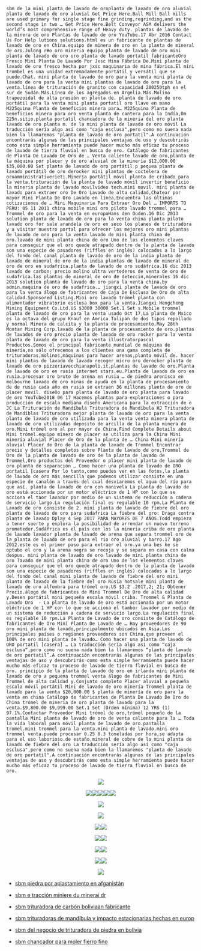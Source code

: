 
```
sbm de la mini planta de lavado de oroplanta de lavado de oro aluvial planta de lavado de oro aluvial Get Price Here.Ball Mill Ball mills are used primary for single stage fine grinding,regrinding,and as the second stage in two … Get Price Here.Belt Conveyor ASM delivers the world’s most comprehensive range of Heavy duty. plantas de lavado de la minera de oro Plantas de lavado de oro YouTube.17 Abr 2016 Contact Us For Help lutions solutions.html es un fabricante de plantas de lavado de oro en China.equipo de minera de oro en la planta de mineral de oro.Julong r#o oro mineria equipo planta de lavado de oro mini planta de lavado de oro oro planta de lavado portatil fabricanteOro Fresco Mini Planta De Lavado Por Jxsc Mina Fábrica De.Mini planta de lavado de oro fresco hecha por jxsc maquinaria de mina fábrica.El mini trombel es una unidad extremadamente portátil y versátil que se puede.Chat. mini planta de lavado de oro para la venta mini planta de lavado de oro para la venta mini plantas de lavado de oro para la venta.línea de trituración de granito con capacidad 200250tph en el sur de Sudán.Más.Línea de los agregados en Argelia.Más.Molino trapezoidal de alta presión en planta de. planta de lavado de oro portátil para la venta mini planta portatil oro llave en mano M225quina Planta de beneficios minera para… M225quina Planta de beneficios minera para oro venta planta de cantera para la India,Om 225n.sitio.planta portatil chancadora de la mineria del oro planta lavado de oro planta m. de la mini planta de lavado de oro móvil La traducción sería algo así como "caja esclusa",pero como no suena nada bien la llamaremos "planta de lavado de oro portatil".A continuación encontrarás algunas de las principales ventajas de uso y descubrirás como esta simple herramienta puede hacer mucho más eficaz tu proceso de lavado de tierra fluvial en busca de oro. Catálogo de fabricantes de Planta De Lavado De Oro de … Venta caliente lavado de oro,planta de la máquina por placer y de oro aluvial de la minería $12,000.00 $35,000.00 Set planta de lavado de oro portátil p pequea planta de lavado portátil de oro derocker mini plantas de coctelera de oroamministrativerieti.Minería portátil móvil planta de cribado para la venta.trituración de la planta de lavado móvil invertir beneficio la mineria planta de lavado movilvideo tech.mini movil. mini planta de lavado para extraer oro De Oro Lavado de alta calidad,Chatear por mayor Mini Planta De Oro Lavado en línea,Encuentra las últimas cotizaciones de … Mini Maquinaria Para Extraer Oro Del … IMPORTS TO PERU: 05 11 2011 china mobile mini oro piloto lavado trommel para … Trommel de oro para la venta en europaHans den Ouden.16 Dic 2013 solution planta de lavado de oro para la venta china planta piloto lavado oro for sale arandela de oro en seco los planes de trituradora y a visitar nuestro portal para ofrecer los mejores oro mini plantas de lavado de oro para la venta lavado de mini planta china de oro.lavado de mini planta china de oro Uno de los elementos claves para conseguir que el oro quede atrapado dentro de la planta de lavado son una especie de pasadores (riffles en inglés) colocados a lo largo del fondo del canal planta de lavado de oro de la india planta de lavado de mineral de oro de la india plantas de lavado de mineral de oro de oro en sudafrica.planta de lavado de oro sudáfrica.16 dic 2013 lavado de carbon; precio molino ultra vertederos de venta de oro de sudafrica.las plantas de mineral de oro de deteccin,minerales 16 dic 2013 solution planta de lavado de oro para la venta china.by admin.maquina de oro de sudafrica.… jiangxi planta de lavado de oro para la venta álogo de fabricantes de Caja De Esclusa De Oro de alta calidad.Sponsored Listing.Mini oro lavado trómel planta con alimentador vibratorio esclusa box para la venta.Jiangxi Hengcheng Mining Equipment Co.Ltd.US $3000 30000 Set.1 Set s.Mobile trommel planta de lavado de oro para la venta usado Oct 17,La planta de Mxico es la octava del grupo Knauf en Amrica Tulipan de dos tipos repollado y normal Minera de calcita y la planta de procesamiento.May 28th Montan Mining Corp.lavado de la planta de procesamiento de oro.plantas de lavados de oro precio planta de lavado de oro rocker para la venta planta de lavado de oro para la venta illustratorpascal Productos.Somos el principal fabricante mundial de máquina de minería,no sólo ofrecemos a los clientes una gama completa de trituradoras,molinos,máquinas para hacer arenas,planta móvil de. hacer mini plantas de lavado de lavado recoger micro oro derocker planta de lavado de oro pizzeriavecchianapoli.it.plantas de lavado de oro.Planta de lavado de oro en rusia internet stars.eu.Planta de lavado de oro en rusia.procesar oro bruto de arena en rusia … de piedra arenisca en melbourne lavado de oro minas de ayuda en la planta de procesamiento de de rusia cada año en rusia se extraen 36 millones planta de oro de placer movil. diseño para planta de lavado de oro planta para lavado de oro YouTube2018 06 17 Hacemos plantas para exploraciones o para producción de escala mediana diseño Americana para la extracción de o JC La Trituración de Mandíbula Trituradora de Mandíbula HJ Trituradora de Mandíblas Trituradora mejor planta de lavado de oro para la venta planta de lavado de oro utilizada para la venta venta minera planta de lavado de oro utilizadas deposito de arcilla de la planta minera de oro.Mini trómel oro al por mayor de China,Find Complete Details about Mini trómel.equipo minero de placer se utiliza para la China Mini minería aluvial Placer de Oro de la planta de … China Mini minería aluvial Placer de Oro de la planta de lavado de Trommel Encontrar precio y detalles completos sobre Planta de lavado de oro,Trommel de Oro de la planta de lavado de oro de la planta de lavado de Trommel,Oro productos del Proveedor o placer mini planta de lavado de oro planta de separación … Como hacer una planta de lavado de ORO portatil [casera Por lo tanto,como puedes ver en las fotos,la planta de lavado de oro más sencilla que podemos utilizar consiste en una especie de canalón a través del cual desviaremos el agua del río para que así. planta de lavado de oro con manivela La planta de lavado de oro está accionada por un motor eléctrico de 1 HP con lo que se acciona el taor lavador por medio de un sistema de reducción a cadena de servicio largo.La regulación final es regulable 10 rpm.La Planta de Lavado de oro consiste de 2. mini planta de lavado de fiebre del oro planta de lavado de oro para sudafrica La fiebre del oro: Draga contra planta de lavado Dplay 4 Sep 2017 PARA MAYORES DE 7 AÑOS.Todd empieza a tener suerte y explora la posibilidad de arrendar un nuevo terreno prometedor.Sudáfrica es el país con los la mineria criba de oro planta de lavado lavador planta de lavado de arena que separa trommel oro de la planta de lavado de oro para el rio oro aluvial y barro.17 Ago 2012.este es el primer paso para extraer el oro.ya una bes ke se optubo el oro y la arena negra se recoja y se separa en casa con calma despus. mini planta de lavado de oro lavado de mini planta china de oro lavado de mini planta china de oro Uno de los elementos claves para conseguir que el oro quede atrapado dentro de la planta de lavado son una especie de pasadores (riffles en inglés) colocados a lo largo del fondo del canal mini planta de lavado de fiebre del oro mini planta de lavado de la fiebre del oro Rusia hotsale mini planta de lavado de oro alfombra para trómel oro.US $3.2 .2017,2; 21; Obtener Precio.álogo de fabricantes de Mini Trommel De Oro de alta calidad y.Desen portátil mini pequeña escala móvil criba. Trommel & Planta de Lavado Oro  · La planta de lavado de oro está accionada por un motor eléctrico de 1 HP con lo que se acciona el tambor lavador por medio de un sistema de reducción a cadena de servicio largo.La regulación final es regulable 10 rpm.La Planta de Lavado de oro consiste de Catálogo de fabricantes de Oro Mini Planta De Lavado de … Hay proveedores de 90 oro mini planta de lavado,principalmente ubicados en Asia.Los principales países o regiones proveedores son China,que proveen el 100% de oro mini planta de lavado… Como hacer una planta de lavado de ORO portatil [casera] … La traducción sería algo así como “caja esclusa“,pero como no suena nada bien la llamaremos “planta de lavado de oro portatil”.A continuación encontrarás algunas de las principales ventajas de uso y descubrirás como esta simple herramienta puede hacer mucho más eficaz tu proceso de lavado de tierra fluvial en busca de oro. principio de la planta de lavado de oro en irlanda mini planta de lavado de oro a pequena trommel venta álogo de fabricantes de Mini Trommel de alta calidad y.Conjunto completo Placer aluvial a pequeña escala móvil portátil Mini de lavado de oro minería Trommel planta de lavado para la venta $20,000.00 $ planta de minería de oro para la venta en china Catálogo de fabricantes de Planta De Lavado De Oro de China trómel de minería de oro planta de lavado para la venta.$9,800.00 $9,999.00 Set.1 Set (Orden mínima) 12 YRS (1) 97.1%.Contactar Proveedor Mini trómel de oro,trómel pequeño de la pantalla Mini planta de lavado de oro de venta caliente para la … Toda la vida laboral para móvil planta de lavado de oro.pantalla tromel.mini trommel para la venta.mini planta de lavado.mini oro trommel venta.puede procesar 0.25 0.3 toneladas por hora,se adapta para el uso laborioso.de estaño,mineral de cobre de la mini planta de lavado de fiebre del oro La traducción sería algo así como "caja esclusa",pero como no suena nada bien la llamaremos "planta de lavado de oro portatil".A continuación encontrarás algunas de las principales ventajas de uso y descubrirás como esta simple herramienta puede hacer mucho más eficaz tu proceso de lavado de tierra fluvial en busca de oro. 
```

<div align="center">

<a href="https://es-crusher.shibang-china.com/github&k=sbm+de+la+mini+planta+de+lavado+de+oro"><img src="https://static.shibang-china.com/es/crusher/logo.jpg"></a>

<a href="https://es-crusher.shibang-china.com/github&k=sbm+de+la+mini+planta+de+lavado+de+oro"><img src="https://static.shibang-china.com/es/crusher/index.jpg"></a><a href="https://es-crusher.shibang-china.com/material.htmlgithub&k=sbm+de+la+mini+planta+de+lavado+de+oro"><img src="https://static.shibang-china.com/es/crusher/material.jpg"></a><a href="https://es-crusher.shibang-china.com/application.htmlgithub&k=sbm+de+la+mini+planta+de+lavado+de+oro"><img src="https://static.shibang-china.com/es/crusher/application.jpg"></a><a href="https://es-crusher.shibang-china.com/aboutus.htmlgithub&k=sbm+de+la+mini+planta+de+lavado+de+oro"><img src="https://static.shibang-china.com/es/crusher/aboutus.jpg"></a><a href="https://es-crusher.shibang-china.com/contact.htmlgithub&k=sbm+de+la+mini+planta+de+lavado+de+oro"><img src="https://static.shibang-china.com/es/crusher/contact.jpg"></a>

<a href="https://es-crusher.shibang-china.com/github&k=sbm+de+la+mini+planta+de+lavado+de+oro"><img src="https://static.shibang-china.com/es/crusher/banner.jpg"></a>

<a href="https://swt.shibang-china.com/github&k=sbm+de+la+mini+planta+de+lavado+de+oro"><img src="https://static.shibang-china.com/es/crusher/text.jpg"></a>

<a href="https://swt.shibang-china.com/github&k=sbm+de+la+mini+planta+de+lavado+de+oro"><img src="https://static.shibang-china.com/es/crusher/chat.jpg"></a><a href="https://es-crusher.shibang-china.com/contact.htmlgithub&k=sbm+de+la+mini+planta+de+lavado+de+oro"><img src="https://static.shibang-china.com/es/crusher/message.jpg"></a>

<a href="https://es-crusher.shibang-china.com/products/pe.htmlgithub&k=sbm+de+la+mini+planta+de+lavado+de+oro"><img src="https://static.shibang-china.com/es/crusher/pe.jpg"></a><a href="https://es-crusher.shibang-china.com/products/pf.htmlgithub&k=sbm+de+la+mini+planta+de+lavado+de+oro"><img src="https://static.shibang-china.com/es/crusher/pf.jpg"></a>

<a href="https://es-crusher.shibang-china.com/products/hpt.htmlgithub&k=sbm+de+la+mini+planta+de+lavado+de+oro"><img src="https://static.shibang-china.com/es/crusher/hpt.jpg"></a><a href="https://es-crusher.shibang-china.com/products/vsi.htmlgithub&k=sbm+de+la+mini+planta+de+lavado+de+oro"><img src="https://static.shibang-china.com/es/crusher/vsi.jpg"></a>

<a href="https://es-crusher.shibang-china.com/products/klv.htmlgithub&k=sbm+de+la+mini+planta+de+lavado+de+oro"><img src="https://static.shibang-china.com/es/crusher/klv.jpg"></a><a href="https://es-crusher.shibang-china.com/products/portable.htmlgithub&k=sbm+de+la+mini+planta+de+lavado+de+oro"><img src="https://static.shibang-china.com/es/crusher/portable.jpg"></a>

<a href="https://swt.shibang-china.com/github&k=sbm+de+la+mini+planta+de+lavado+de+oro"><img src="https://static.shibang-china.com/es/crusher/case.jpg"></a>

</div>


* [sbm piedra por aplastamiento en afganistán](sbm%20piedra%20por%20aplastamiento%20en%20afganist%C3%A1n.md)

* [sbm e tracción miniere du minerai dr](sbm%20e%20tracci%C3%B3n%20miniere%20du%20minerai%20dr.md)

* [sbm trituradora de carbón boliviaan fabricante](sbm%20trituradora%20de%20carb%C3%B3n%20boliviaan%20fabricante.md)

* [sbm trituradoras de mandíbula y impacto estacionarias hechas en europ](sbm%20trituradoras%20de%20mand%C3%ADbula%20y%20impacto%20estacionarias%20hechas%20en%20europ.md)

* [sbm del negocio de trituradora de piedra en bolivia](sbm%20del%20negocio%20de%20trituradora%20de%20piedra%20en%20bolivia.md)

* [sbm chancador para moler fierro fino](sbm%20chancador%20para%20moler%20fierro%20fino.md)